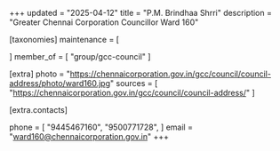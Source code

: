 +++
updated = "2025-04-12"
title = "P.M. Brindhaa Shrri"
description = "Greater Chennai Corporation Councillor Ward 160"

[taxonomies]
maintenance = [

]
member_of = [
    "group/gcc-council"
]

[extra]
photo = "https://chennaicorporation.gov.in/gcc/council/council-address/photo/ward160.jpg"
sources = [
    "https://chennaicorporation.gov.in/gcc/council/council-address/"
]

[extra.contacts]

phone = [
    "9445467160",
    "9500771728",
    ]
email = "ward160@chennaicorporation.gov.in"
+++